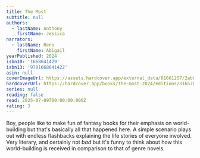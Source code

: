 ```yaml
---
title: The Most
subtitle: null
authors:
  - lastName: Anthony
    firstName: Jessica
narrators:
  - lastName: Reno
    firstName: Abigail
yearPublished: 2024
isbn10: '1668641429'
isbn13: '9781668641422'
asin: null
coverImageUrl: https://assets.hardcover.app/external_data/61661257/2ab89fb1313a5a46591100eb9ac40ec4b581fd9b.jpeg
hardcoverUrl: https://hardcover.app/books/the-most-2024/editions/31657845
series: null
reading: false
read: 2025-07-09T00:00:00.000Z
rating: 3
---
```


Boy, people like to make fun of fantasy books for their emphasis on world-building but that's basically all that happened here. A simple scenario plays out with endless flashbacks explaining the life stories of everyone involved. Very literary, and certainly not _bad_ but it's funny to think about how this world-building is received in comparison to that of genre novels.
